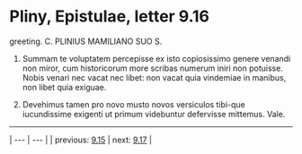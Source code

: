 # Pliny, Epistulae, letter 9.16

greeting. C. PLINIUS MAMILIANO SUO S.



1. Summam te voluptatem percepisse ex isto copiosissimo genere venandi non miror, cum historicorum more scribas numerum iniri non potuisse. Nobis venari nec vacat nec libet: non vacat quia vindemiae in manibus, non libet quia exiguae.



2. Devehimus tamen pro novo musto novos versiculos tibi-que iucundissime exigenti ut primum videbuntur defervisse mittemus. Vale.



---

| --- | --- |
| previous: [9.15](../9.15/) | next: [9.17](../9.17/) |